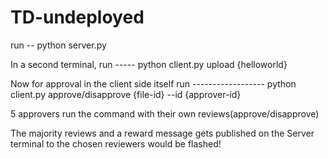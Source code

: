 # TD-undeployed

run -- python server.py
  
  
In a second terminal, run ----- python client.py upload {helloworld}

Now for approval in the client side itself run ------------------ python client.py approve/disapprove {file-id} --id {approver-id}


5 approvers run the command with their own reviews(approve/disapprove)

The majority reviews and a reward message gets published on the Server terminal to the chosen reviewers would be flashed!  


  
 
